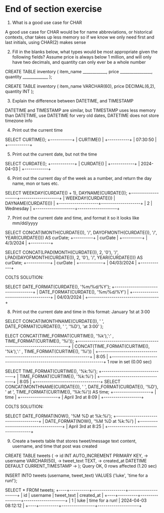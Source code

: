 # End of section exercise

1. What is a good use case for CHAR 

A good use case for CHAR would be for name abbreviations, or historical contexts, char takes up less memory so if we know we only need first and last initials, using CHAR(2) makes sense

2. Fill in the blanks below, what types would be most appropriate given the following fields? Assume price is always below 1 million, and will only have two decimals, and quantity can only ever be a whole number

CREATE TABLE inventory (
    item_name ____________,
    price ________________,
    quantity _____________
);

CREATE TABLE inventory (
    item_name VARCHAR(60),
    price DECIMAL(6,2),
    quantity INT
);


3. Explain the difference between DATETIME, and TIMESTAMP

DATETIME and TIMESTAMP are similar, but TIMESTAMP uses less memory than DATETIME, use DATETIME for very old dates, DATETIME does not store timezone info


4. Print out the current time

SELECT CURTIME();
+-----------+
| CURTIME() |
+-----------+
| 07:30:50  |
+-----------+


5. Print out the current date, but not the time

SELECT CURDATE();
+------------+
| CURDATE()  |
+------------+
| 2024-04-03 |
+------------+


6. Print out the current day of the week as a number, and return the day name, mon or tues etc.

SELECT WEEKDAY(CURDATE() + 1), DAYNAME(CURDATE()); 
+--------------------+--------------------+
| WEEKDAY(CURDATE()) | DAYNAME(CURDATE()) |
+--------------------+--------------------+
|                  2 | Wednesday          |
+--------------------+--------------------+



7. Print out the current date and time, and format it so it looks like mm/dd/yyyy

SELECT CONCAT(MONTH(CURDATE()), '/', DAYOFMONTH(CURDATE()), '/', YEAR(CURDATE())) AS curDate;
+----------+
| curDate  |
+----------+
| 4/3/2024 |
+----------+

SELECT CONCAT(LPAD(MONTH(CURDATE()), 2, '0'), '/', LPAD(DAYOFMONTH(CURDATE()), 2, '0'), '/', YEAR(CURDATE())) AS curDate;
+------------+
| curDate    |
+------------+
| 04/03/2024 |
+------------+

COLTS SOLUTION:

SELECT DATE_FORMAT(CURDATE(), '%m/%d/%Y');
+------------------------------------+
| DATE_FORMAT(CURDATE(), '%m/%d/%Y') |
+------------------------------------+
| 04/03/2024                         |
+------------------------------------+



8. Print out the current date and time in this format: January 1st at 3:00

SELECT CONCAT(MONTHNAME(CURDATE()), ' ',  DATE_FORMAT(CURDATE(), ' ', '%D'), 'at 3:00' );


ELECT CONCAT(TIME_FORMAT(CURTIME(), '%k'),':' , TIME_FORMAT(CURTIME(), '%i'));
+-------------------------------------------------------------------------+
| CONCAT(TIME_FORMAT(CURTIME(), '%k'),':' , TIME_FORMAT(CURTIME(), '%i')) |
+-------------------------------------------------------------------------+
| 8:05                                                                    |
+-------------------------------------------------------------------------+
1 row in set (0.00 sec)

SELECT TIME_FORMAT(CURTIME(), '%k:%i');
+---------------------------------+
| TIME_FORMAT(CURTIME(), '%k:%i') |
+---------------------------------+
| 8:05                            |
+---------------------------------+
SELECT CONCAT(MONTHNAME(CURDATE()), ' ', DATE_FORMAT(CURDATE(), '%D'), ' at ', TIME_FORMAT(CURTIME(), '%k:%i')) AS time;
+-------------------+
| time              |
+-------------------+
| April 3rd at 8:09 |
+-------------------+


COLTS SOLUTION: 

SELECT DATE_FORMAT(NOW(), '%M %D at %k:%i');
+--------------------------------------+
| DATE_FORMAT(NOW(), '%M %D at %k:%i') |
+--------------------------------------+
| April 3rd at 8:25                    |
+--------------------------------------+



9. Create a tweets table that stores tweet/message text content, username, and time that post was created

CREATE TABLE tweets (
    ->     id INT AUTO_INCREMENT PRIMARY KEY,
    ->     username VARCHAR(50),
    ->     tweet_text TEXT,
    ->     created_at DATETIME DEFAULT CURRENT_TIMESTAMP
    -> );
Query OK, 0 rows affected (1.20 sec)

INSERT INTO tweets (username, tweet_text) VALUES 
('luke', 'time for a run!');


SELECT * FROM tweets;
+----+----------+-----------------+---------------------+
| id | username | tweet_text      | created_at          |
+----+----------+-----------------+---------------------+
|  1 | luke     | time for a run! | 2024-04-03 08:12:12 |
+----+----------+-----------------+---------------------+

